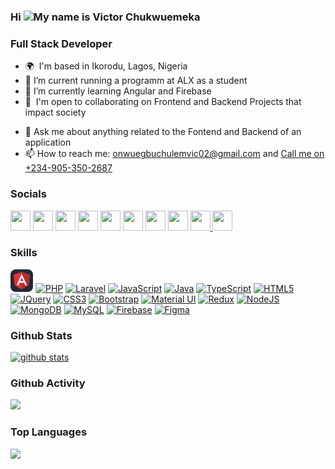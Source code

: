 ### Hi ![](https://user-images.githubusercontent.com/18350557/176309783-0785949b-9127-417c-8b55-ab5a4333674e.gif)My name is **Victor Chukwuemeka**

### Full Stack Developer

<!--
**vickkykruz/vickkykruz** is a ✨ _special_ ✨ repository because its `README.md` (this file) appears on your GitHub profile.

Here are some ideas to get you started:
-->
- 🌍  I'm based in Ikorodu, Lagos, Nigeria
- 🔭 I’m current running a programm at ALX as a student 
- 🌱 I’m currently learning Angular and Firebase
- 🤝  I'm open to collaborating on Frontend and Backend Projects that impact society
<!-- - 👯 I’m looking to collaborate on ...
- 🤔 I’m looking for help with ... -->
- 💬 Ask me about anything related to the Fontend and Backend of an application
- 📫 How to reach me: <a href="mailto:onwuegbuchulemvic02@gmail.com">onwuegbuchulemvic02@gmail.com</a> and <a href="tel:+2349055302687">Call me on +234-905-350-2687</a>
<!-- - 😄 Pronouns: ...
- ⚡ Fun fact: ... -->

### Socials

<p align="left"> <a href="#https://www.dev.to/davidalimazo" target="_blank" rel="noreferrer"><img src="https://raw.githubusercontent.com/danielcranney/readme-generator/main/public/icons/socials/devdotto.svg" width="32" height="32" /></a> <a href="https://discord.com/users/VickkyKruz" target="_blank" rel="noreferrer"><img src="https://raw.githubusercontent.com/danielcranney/readme-generator/main/public/icons/socials/discord.svg" width="32" height="32" /></a> <a href="https://www.facebook.com/victor.onwuegbuchulem.7" target="_blank" rel="noreferrer"><img src="https://raw.githubusercontent.com/danielcranney/readme-generator/main/public/icons/socials/facebook.svg" width="32" height="32" /></a> <a href="https://www.github.com/vickkykruz" target="_blank" rel="noreferrer"><img src="https://raw.githubusercontent.com/danielcranney/readme-generator/main/public/icons/socials/github.svg" width="32" height="32" /></a> <a href="http://www.instagram.com/onwuegbuchulem_victor?igshid=ZDdkNTZiNTM=" target="_blank" rel="noreferrer"><img src="https://raw.githubusercontent.com/danielcranney/readme-generator/main/public/icons/socials/instagram.svg" width="32" height="32" /></a> <a href="https://www.linkedin.com/in/edward-victor-53097324a" target="_blank" rel="noreferrer"><img src="https://raw.githubusercontent.com/danielcranney/readme-generator/main/public/icons/socials/linkedin.svg" width="32" height="32" /></a> <a href="#https://www.stackoverflow.com/users/davidalimazo" target="_blank" rel="noreferrer"><img src="https://raw.githubusercontent.com/danielcranney/readme-generator/main/public/icons/socials/stackoverflow.svg" width="32" height="32" /></a> <a href="https://www.twitter.com/KruzVickky?t=QnRUDKLgBRAdYSU3LsZqA&s=09" target="_blank" rel="noreferrer"><img src="https://raw.githubusercontent.com/danielcranney/readme-generator/main/public/icons/socials/twitter.svg" width="32" height="32" /></a> <a href="#https://www.youtube.com/c/aydmedia" target="_blank" rel="noreferrer"><img src="https://raw.githubusercontent.com/danielcranney/readme-generator/main/public/icons/socials/youtube.svg" width="32" height="32" /> </a><a href="https://www.reddit.com/u/vickkyKruz?utm_medium=android_app&utm_source=share" target="_blank" rel="noreferrer"><img src="https://th.bing.com/th/id/OIP.YRHjwrZDTPRu5qIHBASY1QHaHa?w=183&h=183&c=7&r=0&o=5&pid=1.7" width="32" height="32"></a></p>

### Skills

<p align="left">
<a href="https://developer.mozilla.org/en-US/docs/Web/PHP" target="_blank" rel="noreferrer"><img src="https://github.com/tandpfun/skill-icons/raw/main/icons/Angular-Dark.svg" width="36" height="36" alt="Angular"></a>
<a href="https://developer.mozilla.org/en-US/docs/Web/PHP" target="_blank" rel="noreferrer"><img src="https://raw.githubusercontent.com/danielcranney/readme-generator/main/public/icons/skills/php.svg" width="36" height="36" alt="PHP"></a>
<a href="https://developer.mozilla.org/en-US/docs/Web/Laravel" target="_blank" rel="noreferrer"><img src="https://raw.githubusercontent.com/danielcranney/readme-generator/main/public/icons/skills/laravel.svg" width="36" height="36" alt="Laravel" /></a>
<a href="https://developer.mozilla.org/en-US/docs/Web/JavaScript" target="_blank" rel="noreferrer"><img src="https://raw.githubusercontent.com/danielcranney/readme-generator/main/public/icons/skills/javascript-colored.svg" width="36" height="36" alt="JavaScript" /></a>
<a href="https://www.oracle.com/java/" target="_blank" rel="noreferrer"><img src="https://raw.githubusercontent.com/danielcranney/readme-generator/main/public/icons/skills/java-colored.svg" width="36" height="36" alt="Java" /></a>
<a href="https://www.typescriptlang.org/" target="_blank" rel="noreferrer"><img src="https://raw.githubusercontent.com/danielcranney/readme-generator/main/public/icons/skills/typescript-colored.svg" width="36" height="36" alt="TypeScript" /></a>
<a href="https://developer.mozilla.org/en-US/docs/Glossary/HTML5" target="_blank" rel="noreferrer"><img src="https://raw.githubusercontent.com/danielcranney/readme-generator/main/public/icons/skills/html5-colored.svg" width="36" height="36" alt="HTML5" /></a>
<a href="https://jquery.com/" target="_blank" rel="noreferrer"><img src="https://raw.githubusercontent.com/danielcranney/readme-generator/main/public/icons/skills/jquery-colored.svg" width="36" height="36" alt="JQuery" /></a>
<a href="https://www.w3.org/TR/CSS/#css" target="_blank" rel="noreferrer"><img src="https://raw.githubusercontent.com/danielcranney/readme-generator/main/public/icons/skills/css3-colored.svg" width="36" height="36" alt="CSS3" /></a>
<a href="https://getbootstrap.com/" target="_blank" rel="noreferrer"><img src="https://raw.githubusercontent.com/danielcranney/readme-generator/main/public/icons/skills/bootstrap-colored.svg" width="36" height="36" alt="Bootstrap" /></a>
<a href="https://mui.com/" target="_blank" rel="noreferrer"><img src="https://raw.githubusercontent.com/danielcranney/readme-generator/main/public/icons/skills/materialui-colored.svg" width="36" height="36" alt="Material UI" /></a>
<a href="https://redux.js.org/" target="_blank" rel="noreferrer"><img src="https://raw.githubusercontent.com/danielcranney/readme-generator/main/public/icons/skills/redux-colored.svg" width="36" height="36" alt="Redux" /></a>
<a href="https://nodejs.org/en/" target="_blank" rel="noreferrer"><img src="https://raw.githubusercontent.com/danielcranney/readme-generator/main/public/icons/skills/nodejs-colored.svg" width="36" height="36" alt="NodeJS" /></a>
<a href="https://www.mongodb.com/" target="_blank" rel="noreferrer"><img src="https://raw.githubusercontent.com/danielcranney/readme-generator/main/public/icons/skills/mongodb-colored.svg" width="36" height="36" alt="MongoDB" /></a>
<a href="https://www.mysql.com/" target="_blank" rel="noreferrer"><img src="https://raw.githubusercontent.com/danielcranney/readme-generator/main/public/icons/skills/mysql-colored.svg" width="36" height="36" alt="MySQL" /></a>
<a href="https://firebase.google.com/" target="_blank" rel="noreferrer"><img src="https://raw.githubusercontent.com/danielcranney/readme-generator/main/public/icons/skills/firebase-colored.svg" width="36" height="36" alt="Firebase" /></a>
<a href="https://www.figma.com/" target="_blank" rel="noreferrer"><img src="https://raw.githubusercontent.com/danielcranney/readme-generator/main/public/icons/skills/figma-colored.svg" width="36" height="36" alt="Figma" /></a>
</p>

### **Github Stats**
<a href=""><img src="https://github-readme-stats.vercel.app/api?username=vickkykruz&count_private=true&show_icons=true&theme=radical" alt="github stats"></a>

### **Github Activity**
<a href="http://www.github.com/davidalimazo"><img src="https://github-readme-streak-stats.herokuapp.com/?user=vickkykruz&stroke=ffffff&background=1c1917&ring=0891b2&fire=0891b2&currStreakNum=ffffff&currStreakLabel=0891b2&sideNums=ffffff&sideLabels=ffffff&dates=ffffff&hide_border=true" /></a>

### **Top Languages**
<a href=""><img src="https://github-readme-stats.vercel.app/api/top-langs/?username=vickkykruz&langs_count=8&theme=radical"></a>
